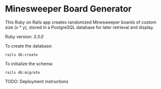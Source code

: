 # Minesweeper Board Generator

This Ruby on Rails app creates randomized Minesweeper boards of custom size (x * y), stored in a PostgreSQL database for later retrieval and display.

Ruby version: *3.3.0*

To create the database:
```
rails db:create
```

To initialize the schema:
```
rails db:migrate
```

TODO: Deployment instructions
